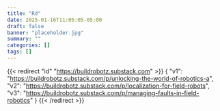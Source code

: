 ```yaml
---
title: "Rd"
date: 2025-01-16T11:05:05-05:00
draft: false
banner: "placeholder.jpg"
summary: ""
categories: []
tags: []
---
```


{{< redirect "id" "https://buildrobotz.substack.com" >}}
{
    "v1": "https://buildrobotz.substack.com/p/unlocking-the-world-of-robotics-a",
    "v2": "https://buildrobotz.substack.com/p/localization-for-field-robots",
    "v3": "https://buildrobotz.substack.com/p/managing-faults-in-field-robotics"
}
{{< /redirect >}}
